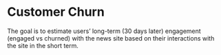 # Customer Churn

The goal is to estimate users’ long-term (30 days later) engagement (engaged vs churned) with the news site based on their interactions with the site in the short term.
